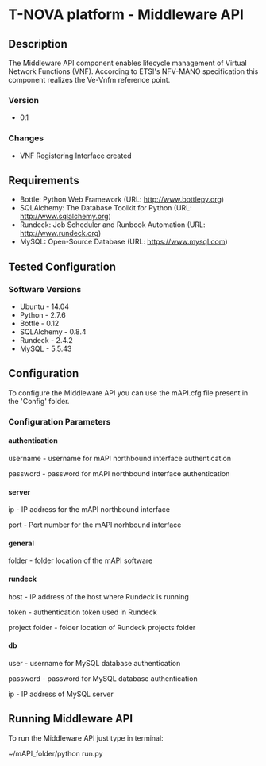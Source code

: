 # T-NOVA platform - Middleware API

## Description

The Middleware API component enables lifecycle management of Virtual Network Functions (VNF). According to ETSI's NFV-MANO specification this component realizes the Ve-Vnfm reference point.

### Version

- 0.1

### Changes

- VNF Registering Interface created

## Requirements

- Bottle: Python Web Framework (URL: http://www.bottlepy.org)
- SQLAlchemy: The Database Toolkit for Python (URL: http://www.sqlalchemy.org)
- Rundeck: Job Scheduler and Runbook Automation (URL: http://www.rundeck.org)
- MySQL: Open-Source Database (URL: https://www.mysql.com)

## Tested Configuration

### Software Versions
- Ubuntu - 14.04
- Python - 2.7.6
- Bottle - 0.12
- SQLAlchemy - 0.8.4
- Rundeck - 2.4.2
- MySQL - 5.5.43

## Configuration

To configure the Middleware API you can use the mAPI.cfg file present in the 'Config' folder.

### Configuration Parameters

#### authentication

username - username for mAPI northbound interface authentication

password - password for mAPI northbound interface authentication

#### server

ip - IP address for the mAPI northbound interface

port - Port number for the mAPI norhbound interface

#### general

folder - folder location of the mAPI software

#### rundeck

host - IP address of the host where Rundeck is running

token - authentication token used in Rundeck

project folder - folder location of Rundeck projects folder

#### db

user - username for MySQL database authentication

password -  password for MySQL database authentication

ip - IP address of MySQL server


## Running Middleware API

To run the Middleware API just type in terminal:

 ~/mAPI_folder/python run.py


